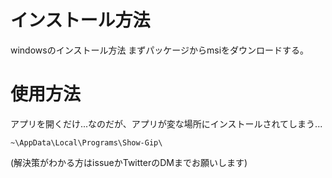# インストール方法
windowsのインストール方法
まずパッケージからmsiをダウンロードする。
# 使用方法
アプリを開くだけ...なのだが、アプリが変な場所にインストールされてしまう...

`~\AppData\Local\Programs\Show-Gip\`

(解決策がわかる方はissueかTwitterのDMまでお願いします)
